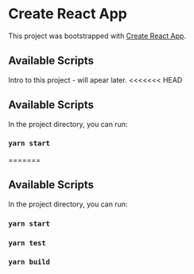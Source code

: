 # Create React App

This project was bootstrapped with [Create React App](https://github.com/facebook/create-react-app).

## Available Scripts

Intro to this project - will apear later.
<<<<<<< HEAD

## Available Scripts

In the project directory, you can run:

### `yarn start`

=======

## Available Scripts

In the project directory, you can run:

### `yarn start`

### `yarn test`

### `yarn build`
